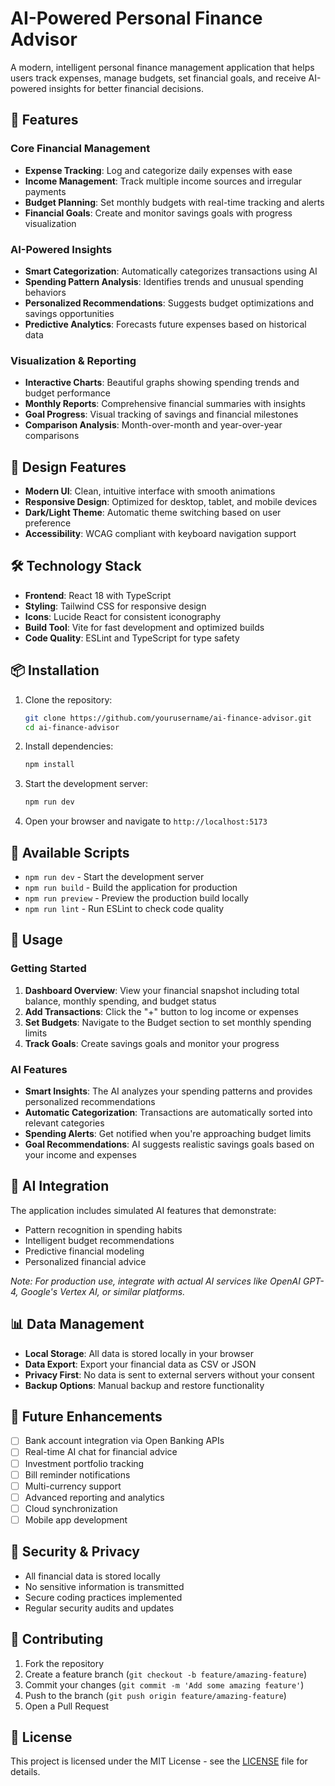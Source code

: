 # AI-Powered Personal Finance Advisor

A modern, intelligent personal finance management application that helps users track expenses, manage budgets, set financial goals, and receive AI-powered insights for better financial decisions.

## 🚀 Features

### Core Financial Management
- **Expense Tracking**: Log and categorize daily expenses with ease
- **Income Management**: Track multiple income sources and irregular payments
- **Budget Planning**: Set monthly budgets with real-time tracking and alerts
- **Financial Goals**: Create and monitor savings goals with progress visualization

### AI-Powered Insights
- **Smart Categorization**: Automatically categorizes transactions using AI
- **Spending Pattern Analysis**: Identifies trends and unusual spending behaviors
- **Personalized Recommendations**: Suggests budget optimizations and savings opportunities
- **Predictive Analytics**: Forecasts future expenses based on historical data

### Visualization & Reporting
- **Interactive Charts**: Beautiful graphs showing spending trends and budget performance
- **Monthly Reports**: Comprehensive financial summaries with insights
- **Goal Progress**: Visual tracking of savings and financial milestones
- **Comparison Analysis**: Month-over-month and year-over-year comparisons

## 🎨 Design Features

- **Modern UI**: Clean, intuitive interface with smooth animations
- **Responsive Design**: Optimized for desktop, tablet, and mobile devices
- **Dark/Light Theme**: Automatic theme switching based on user preference
- **Accessibility**: WCAG compliant with keyboard navigation support

## 🛠️ Technology Stack

- **Frontend**: React 18 with TypeScript
- **Styling**: Tailwind CSS for responsive design
- **Icons**: Lucide React for consistent iconography
- **Build Tool**: Vite for fast development and optimized builds
- **Code Quality**: ESLint and TypeScript for type safety

## 📦 Installation

1. Clone the repository:
   ```bash
   git clone https://github.com/yourusername/ai-finance-advisor.git
   cd ai-finance-advisor
   ```

2. Install dependencies:
   ```bash
   npm install
   ```

3. Start the development server:
   ```bash
   npm run dev
   ```

4. Open your browser and navigate to `http://localhost:5173`

## 🔧 Available Scripts

- `npm run dev` - Start the development server
- `npm run build` - Build the application for production
- `npm run preview` - Preview the production build locally
- `npm run lint` - Run ESLint to check code quality

## 📱 Usage

### Getting Started
1. **Dashboard Overview**: View your financial snapshot including total balance, monthly spending, and budget status
2. **Add Transactions**: Click the "+" button to log income or expenses
3. **Set Budgets**: Navigate to the Budget section to set monthly spending limits
4. **Track Goals**: Create savings goals and monitor your progress

### AI Features
- **Smart Insights**: The AI analyzes your spending patterns and provides personalized recommendations
- **Automatic Categorization**: Transactions are automatically sorted into relevant categories
- **Spending Alerts**: Get notified when you're approaching budget limits
- **Goal Recommendations**: AI suggests realistic savings goals based on your income and expenses

## 🤖 AI Integration

The application includes simulated AI features that demonstrate:
- Pattern recognition in spending habits
- Intelligent budget recommendations
- Predictive financial modeling
- Personalized financial advice

*Note: For production use, integrate with actual AI services like OpenAI GPT-4, Google's Vertex AI, or similar platforms.*

## 📊 Data Management

- **Local Storage**: All data is stored locally in your browser
- **Data Export**: Export your financial data as CSV or JSON
- **Privacy First**: No data is sent to external servers without your consent
- **Backup Options**: Manual backup and restore functionality

## 🎯 Future Enhancements

- [ ] Bank account integration via Open Banking APIs
- [ ] Real-time AI chat for financial advice
- [ ] Investment portfolio tracking
- [ ] Bill reminder notifications
- [ ] Multi-currency support
- [ ] Advanced reporting and analytics
- [ ] Cloud synchronization
- [ ] Mobile app development

## 🔐 Security & Privacy

- All financial data is stored locally
- No sensitive information is transmitted
- Secure coding practices implemented
- Regular security audits and updates

## 🤝 Contributing

1. Fork the repository
2. Create a feature branch (`git checkout -b feature/amazing-feature`)
3. Commit your changes (`git commit -m 'Add some amazing feature'`)
4. Push to the branch (`git push origin feature/amazing-feature`)
5. Open a Pull Request

## 📄 License

This project is licensed under the MIT License - see the [LICENSE](LICENSE) file for details.
